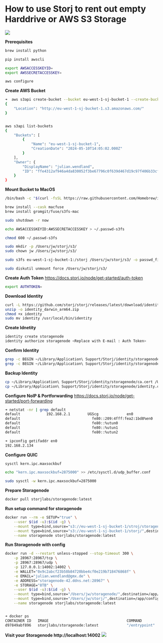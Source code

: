
# How to use Storj to rent out empty Harddrive or AWS S3 Storage

![](../storj/images/1_storj.jpg)


**Prerequisites**
```sh
brew install python

pip install awscli

export AWSACCESSKEYID=
export AWSSECRETACCESSKEY=

aws configure
```


**Create AWS Bucket**
```sh
➜  aws s3api create-bucket --bucket eu-west-1-sj-bucket-1 --create-bucket-configuration LocationConstraint=eu-west-1
{
    "Location": "http://eu-west-1-sj-bucket-1.s3.amazonaws.com/"
}


aws s3api list-buckets   
{
    "Buckets": [
        {
            "Name": "eu-west-1-sj-bucket-1",
            "CreationDate": "2024-05-10T14:05:02.000Z"
        }
    ],
    "Owner": {
        "DisplayName": "julian.wendland",
        "ID": "ffe4312af946a4da830052f3be67796c0f639d467d19c97f406b33cf1cdfb724"
    }
}
```


**Mount Bucket to MacOS**
```sh
/bin/bash -c "$(curl -fsSL https://raw.githubusercontent.com/Homebrew/install/master/install.sh)"

brew install --cask macfuse
brew install gromgit/fuse/s3fs-mac

sudo shutdown -r now

echo AWSACCESSKEYID:AWSSECRETACCESSKEY > ~/.passwd-s3fs

chmod 600 ~/.passwd-s3fs

sudo mkdir -p /Users/jw/storj/s3/
sudo chown jw /Users/jw/storj/s3/

sudo s3fs eu-west-1-sj-bucket-1:/storj /Users/jw/storj/s3/ -o passwd_file=${HOME}/.passwd-s3fs -o allow_other

sudo diskutil unmount force /Users/jw/storj/s3/ 
```


**Create Auth Token**
https://docs.storj.io/node/get-started/auth-token
```sh
export AUTHTOKEN=
```


**Download Identity**
```sh
curl -L https://github.com/storj/storj/releases/latest/download/identity_darwin_arm64.zip -o identity_darwin_arm64.zip
unzip -o identity_darwin_arm64.zip
chmod +x identity
sudo mv identity /usr/local/bin/identity
```


**Create Idnetity**
```sh
identity create storagenode
identity authorize storagenode <Replace with E-mail : Auth Token>
```


**Confirm Identity**
```sh
grep -c BEGIN ~/Library/Application\ Support/Storj/identity/storagenode/ca.cert
grep -c BEGIN ~/Library/Application\ Support/Storj/identity/storagenode/identity.cert
```


**Backup Identity**
```sh
cp ~/Library/Application\ Support/Storj/identity/storagenode/ca.cert /Users/jw/storagenode/
cp ~/Library/Application\ Support/Storj/identity/storagenode/identity.cert /Users/jw/storagenode/
```


**Configure NoIP & Portforwarding**
https://docs.storj.io/node/get-started/port-forwarding

```sh
➜ netstat -nr | grep default
default            192.168.2.1        UGScg             en0       
default                                 fe80::209:4fff:fea2:1bd8%en0    UGcg              en0       
default                                 fe80::%utun0                    UGcIg           utun0       
default                                 fe80::%utun1                    UGcIg           utun1       
default                                 fe80::%utun2                    UGcIg           utun2   

➜ ipconfig getifaddr en0
192.168.2.134

```


**Configure QUIC**
```sh
sysctl kern.ipc.maxsockbuf

echo "kern.ipc.maxsockbuf=2875000" >> /etc/sysctl.d/udp_buffer.conf

sudo sysctl -w kern.ipc.maxsockbuf=2875000
```


**Prepare Storagenode**
```sh
docker pull storjlabs/storagenode:latest
```


**Run setup command for storagenode**
```sh
docker run --rm -e SETUP="true" \
    --user $(id -u):$(id -g) \
    --mount type=bind,source="s3://eu-west-1-sj-bucket-1/stroj/storagenode/",destination=/app/identity \
    --mount type=bind,source="s3://eu-west-1-sj-bucket-1/storj/",destination=/app/config \
    --name storagenode storjlabs/storagenode:latest
```


**Run Storagenode with config**
```sh
docker run -d --restart unless-stopped --stop-timeout 300 \
    -p 28967:28967/tcp \
    -p 28967:28967/udp \
    -p 127.0.0.1:14002:14002 \
    -e WALLET="0x9c2abcf23b58b84720bbe4cf0e219b718476868f" \
    -e EMAIL="julian.wendland@gmx.de" \
    -e ADDRESS="storagenode-42.ddns.net:28967" \
    -e STORAGE="8TB" \
    --user $(id -u):$(id -g) \
    --mount type=bind,source="/Users/jw/storagenode/",destination=/app/identity \
    --mount type=bind,source="/Users/jw/storj/",destination=/app/config \
    --name storagenode storjlabs/storagenode:latest


➜ docker ps
CONTAINER ID   IMAGE                                    COMMAND         CREATED         STATUS         PORTS                                                                            NAMES
d97849abf896   storjlabs/storagenode:latest             "/entrypoint"   3 seconds ago   Up 2 seconds   127.0.0.1:14002->14002/tcp, 0.0.0.0:28967->28967/tcp, 0.0.0.0:28967->28967/udp   storagenode
```


**Visit your Storagenode http://localhost:14002**
![](../storj/images/storj.jpg)

